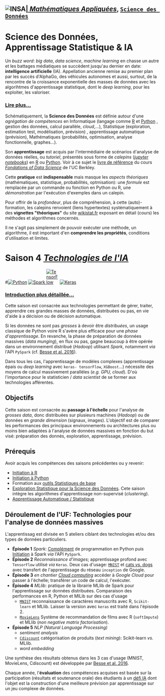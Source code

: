 ## <a href="http://www.insa-toulouse.fr/" ><img src="http://www.math.univ-toulouse.fr/~besse/Wikistat/Images/Logo_INSAvilletoulouse-RVB.png" style="float:left; max-width: 80px; display: inline" alt="INSA"/> |  [*Mathématiques Appliquées*](http://www.math.insa-toulouse.fr/fr/index.html), [`Science des Données`](http://www.math.insa-toulouse.fr/fr/enseignement.html) 

# Science des Données, Apprentissage Statistique & IA
Un *buzz word*: *big data*, *data science*, *machine learning* en chasse un autre et les battages médiatiques se succèdent jusqu'au dernier en date: **intelligence artificielle** (IA). Appellation ancienne remise au premier plan par les succès d'AlphaGo, des véhicules autonomes et aussi, surtout, de la rencontre de la croissance exponentielle des masses de données avec les algorihtmes d'apprentissage statistique, dont le *deep learning*, pour les exploiter, les valoriser. 

### [Lire plus...](http://www.math.univ-toulouse.fr/~besse/Wikistat/pdf/st-lm-Intro-Stat_SD.pdf)

Schématiquement, la **Science des Données** est définie autour d'une *agrégation de compétences* en Informatique (langage comme [R](href="https://cran.r-project.org/) et [Python](https://www.python.org/) , gestion des données, calcul parallèle, *cloud*,...), Statistique (exploration, estimation test, modélisation, prévision) , apprentissage automatique (prévision), Mathématiques (probabilités, optimisation, analyse fonctionnelle, graphes...). 

Son **apprentissage** est acquis par l'intermédiaire de scénarios d'analyse de données réelles, ou *tutoriel*, présentés sous forme de *calepins* ([*jupyter notebooks*](http://jupyter.org/)) en [R](href="https://cran.r-project.org/) ou [Python](https://www.python.org/). Voir à ce sujet le [livre de référence](https://www.inferentialthinking.com/) du cours [*Fondations of Data Science*](http://data8.org/) de l'UC Berkley.

Cette **pratique** est **indispensable** mais masque les *aspects théoriques* (mathématiques, statistique, probabilités, optmisation): une *formule* est remplacée par un commande ou fonction en Python ou R, une *démonstration* par l'exécution d'exemples dans un calepin.

Pour offrir de la *profondeur*, plus de compréhension, à cette (auto)-formation, les calepins renvoient (liens hypertextes) systématiquement à des **vignettes "théoriques"**  du site [wikistat.fr](http://wikistat.fr/) exposant en détail (cours) les méthodes et algorithmes concernés.

Il ne s'agit pas simplement de pouvoir exécuter une méthode, un algorithme, il est important d'en **comprendre les propriétés**, conditions d'utilisation et limites.

# Saison 4 [*Technologies de l'IA*](https://github.com/wikistat/AI-Frameworks) 
#<a href="https://www.python.org/"><img src="https://upload.wikimedia.org/wikipedia/commons/thumb/f/f8/Python_logo_and_wordmark.svg/390px-Python_logo_and_wordmark.svg.png" style="max-width: 120px; display: inline" alt="Python"/></a> <a href="http://spark.apache.org/"><img src="http://spark.apache.org/images/spark-logo-trademark.png" style="max-width: 80px; display: inline" alt="Spark"/> </a> <a href="https://www.tensorflow.org/"><img src="https://avatars0.githubusercontent.com/u/15658638?s=200&v=4" style="max-width: 40px; display: inline" alt="TensorFlow"/></a>  <a href="https://keras.io/"><img src="https://www.infiniteloop.co.jp/blog/wp-content/uploads/2018/01/kerasio.png" style="max-width: 100px; display: inline" alt="Keras"/></a>

### [Introduction plus détaillée...](http://www.math.univ-toulouse.fr/~besse/Wikistat/pdf/st-m-Intro-AtelierGD.pdf)

Cette saison est consacrée aux technologies permettant de gérer, traiter, apprendre ces grandes masses de données, distribuées ou pas, en vie d'aide à a décision ou de décision automatique.
 
Si les données ne sont pas *grosses* à devoir être *distribuées*, un usage classique de Python voire R s'avère plus efficace pour une *phase d'apprentissage*. En revanche, la phase de préparation de données massives (*data munging*), en flux ou pas, gagne beaucoup à être opérée dans un environnement distribué (*Hadoop*) utilisant *Spark*, notamment *via* l'API `PySpark` (cf. [Besse et al. 2016](https://hal.archives-ouvertes.fr/hal-01350099)). 

Dans tous les cas, l'apprentissage de modèles complexes (apprentissage épais ou *deep learning* avec `keras- tensorFlow`, `XGBoost`...) nécessite des moyens de calcul massivement parallèles (*e.g. GPU, cloud*). D'où l'importance pour le statisticien / *data scientist* de se former aux technologies afférentes.

## Objectifs

Cette saison est consacrée au **passage à l'échelle** pour l'analyse de *grosses* *data*, donc distribuées sur plusieurs machines (*Hadoop*) ou de données en *grande dimension* (signaux, images). L'objectif est de comparer les performances des principaux environnements ou architectures plus ou moins bien adaptées à l'analyse de données massives en fonction du but visé: préparation des donnés, exploration, apprentissage, prévision.

## Prérequis
Avoir acquis les compétences des saisons précédentes ou y revenir:

- [Initiation à R](https://github.com/wikistat/Intro-R)
- [Initiation à Python](https://github.com/wikistat/Intro-Python)
- Formation aux [outils Statistiques de base](https://github.com/wikistat/StatElem)
- [Exploration Statistique pour la Science des Données](https://github.com/wikistat/Exploration). Cete saison intègre les algorithmes d'apprentissage non-supervisé (*clustering*).
- [Apprentissage Automatique / Statistique](https://github.com/wikistat/Apprentissage)

## Déroulement de l'UF: Technologies pour l'analyse de données massives
L'apprentissag est divisée en 5 ateliers ciblant des technologies et/ou des types de données particuliers.

- **Épisode 1** *Spark*: [Complément](https://github.com/wikistat/Intro-Python/blob/master/Cal4-PythonProg.ipynb) de programmation en Python puis [Initiation](https://github.com/wikistat/Intro-PySpark) à Spark *via* l'API `PySpark`.
- **Épisode 2** *Reconnaissance d'images*; apprentissage profond avec `TensorFlow` utilisé *via* `Keras`. Deux cas d'usage: [`MNIST`](https://github.com/wikistat/Ateliers-Big-Data/tree/master/MNIST) et [cats *vs.* dogs](https://github.com/wikistat/Ateliers-Big-Data/tree/master/CatsVSDogs) avec transfert de l'apprentissage du  réseau `inception` de Google. 
- **Épisode 3** *en chantier* [*Cloud computing*]() accéder à *Google Cloud* pour passer à l'échelle; transférer un code de calcul, l'exécuter.
- **Épisode 4** *MLlib*: pratique de la librairie MLlib de Spark pour l'apprentissage sur données distribuées. Comparaison des performances en R, Python et MlLib sur des cas d'usage
   - [`MNIST`](https://github.com/wikistat/Ateliers-Big-Data/tree/master/MNIST) reconnaissance de caractères manuscrits avec R, `Scikit-learn` et MLlib. Laisser la version avec `keras` est traité dans l'épisode 2.
   - [`MovieLens`](https://github.com/wikistat/Ateliers-Big-Data/tree/master/MovieLens) Système de recommandation de films avec R (`softImpute`) et MLlib (*non negative matrix factorisation*).
- **Épisode 5** *NLP (Natural Language Processing)*
   - *sentiment analysis*
   - [`Cdiscount`](https://github.com/wikistat/Ateliers-Big-Data/tree/master/Cdiscount) catégorisation de produits (*text mining*): Scikit-learn *vs.* MLlib.
   - *word embedding*

Une synthèse des résultats obtenus dans les 3 cas d'usage (MNIST, MovieLens, Cdiscount) est développée par [Besse et al. 2016](https://hal.archives-ouvertes.fr/hal-01350099).

Chaque année, l'**évaluation** des compétences acquises est basée sur la participation (résultats et soutenance orale) des étudiants à un [défi IA](https://defi-ia.insa-toulouse.fr/) dont l'objet est la construction d'une meilleure prévision par apprentissage sur un jeu complexe de données.



